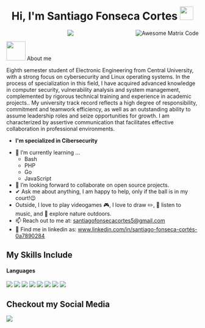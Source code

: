 <h1 align="center"><b>Hi, I'm Santiago Fonseca Cortes </b><img src="https://media.giphy.com/media/hvRJCLFzcasrR4ia7z/giphy.gif" width="35"></h1>
<img src = 'https://github.com/MarikIshtar007/MarikIshtar007/blob/master/images/matrix.gif' alt = 'Awesome Matrix Code' align='right'/>

<p align="center">
  <a href="https://github.com/DenverCoder1/readme-typing-svg"><img src="https://readme-typing-svg.herokuapp.com?font=Time+New+Roman&color=%23C8BE25&size=25&center=true&vCenter=true&width=600&height=100&lines=Cibersecurity;Electronics+Engineer;Linux;Bash+Scripting"></a>
</p>

<picture><img src = "https://github.com/7oSkaaa/7oSkaaa/blob/main/Images/about_me.gif?raw=true" width = 50px></picture> About me

Eighth semester student of Electronic Engineering from Central University, with a strong focus on cybersecurity and Linux operating systems. In the process of specialization in this field, I have acquired advanced knowledge in computer security, vulnerability analysis and system management, complemented by rigorous technical training and experience in academic projects.. My university track record reflects a high degree of responsibility, commitment and teamwork efficiency, as well as an outstanding ability to assume leadership roles and seize opportunities for growth. I am characterized by assertive communication that facilitates effective collaboration in professional environments.
* **I'm specialized in Cibersecurity**
- 🌱 I’m currently learning ...
  - Bash
  - PHP
  - Go
  - JavaScript
- 👯 I’m looking forward to collaborate on open source projects.
- ✔ Ask me about anything, I am happy to help, only if the ball is in my court!😉<br>
- Outside, I love to play videogames 🎮, I love to draw ✏️, 🎵 listen to music, and 🌴 explore nature outdoors.
- 📫 Reach out to me at: <a href="santiagofonsecacortes5@gmail.com">santiagofonsecacortes5@gmail.com</a>
- 💼 Find me in linkedin as: <a href="www.linkedin.com/in/santiago-fonseca-cortés-0a7890284">www.linkedin.com/in/santiago-fonseca-cortés-0a7890284</a>

## My Skills Include

<h4> Languages </h4>
<span> 
  <img src="https://img.shields.io/badge/go-%2300ADD8.svg?style=for-the-badge&logo=go&logoColor=white">
  <img src="https://img.shields.io/badge/java-%23ED8B00.svg?style=for-the-badge&logo=openjdk&logoColor=white">
  <img src="https://img.shields.io/badge/JavaScript-F7DF1E?style=for-the-badge&logo=javascript&logoColor=black">
  <img src="https://img.shields.io/badge/python-3670A0?style=for-the-badge&logo=python&logoColor=ffdd54">
  <img src="https://img.shields.io/badge/bash_script-%23121011.svg?style=for-the-badge&logo=gnu-bash&logoColor=white">
  <img src="https://img.shields.io/badge/PHP-777BB4?style=for-the-badge&logo=php&logoColor=white">
  <img src="https://img.shields.io/badge/-Arduino-00979D?style=for-the-badge&logo=Arduino&logoColor=white">
  <img src="https://img.shields.io/badge/docker-%230db7ed.svg?style=for-the-badge&logo=docker&logoColor=white">
</span>

## Checkout my Social Media

<a href= "www.linkedin.com/in/santiago-fonseca-cortés-0a7890284">
  <img src="https://img.shields.io/badge/linkedin-%230077B5.svg?style=for-the-badge&logo=linkedin&logoColor=white">


